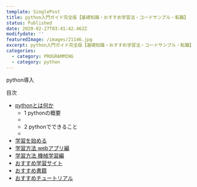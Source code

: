 ```yaml
---
template: SinglePost
title: python入門ガイド完全版【基礎知識・おすすめ学習法・コードサンプル・転職】
status: Published
date: 2020-02-27T03:41:42.462Z
modifydate: ''
featuredImage: /images/21146.jpg
excerpt: python入門ガイド完全版【基礎知識・おすすめ学習法・コードサンプル・転職】
categories:
  - category: PROGRAMMING
  - category: python
---
```

python導入

<div class="SinglePost--List">
<p>目次</p>
<ul>
<li>
<a href="#1">pythonとは何か</a>
<ul>
<li>1 pythonの概要<li><li>2 pythonでできること<li></ul>
</li>
<li><a href="#2">学習を始める</a></li>
<li><a href="#3">学習方法 webアプリ編</a></li>
<li><a href="#4">学習方法 機械学習編</a></li>
<li><a href="#5">おすすめ学習サイト</a></li>
<li><a href="#6">おすすめ書籍</a></li>
<li><a href="#7">おすすめチュートリアル</a></li>
</ul>
</div>
